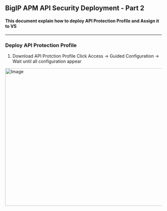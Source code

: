 ## BigIP APM API Security Deployment - Part 2

#### This document explain how to deploy API Protection Profile and Assign it to VS

---

### Deploy API Protection Profile

1. Download API Protction Profile
   Click Access -> Guided Configuration -> Wait until all configuration appear
<img width="1210" height="442" alt="Image" src="https://github.com/user-attachments/assets/da8ea788-4f69-43d1-87a5-acbc3ea5dea3" />
